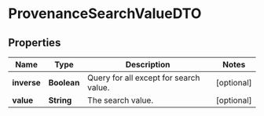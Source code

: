 # ProvenanceSearchValueDTO

## Properties
Name | Type | Description | Notes
------------ | ------------- | ------------- | -------------
**inverse** | **Boolean** | Query for all except for search value. |  [optional]
**value** | **String** | The search value. |  [optional]
